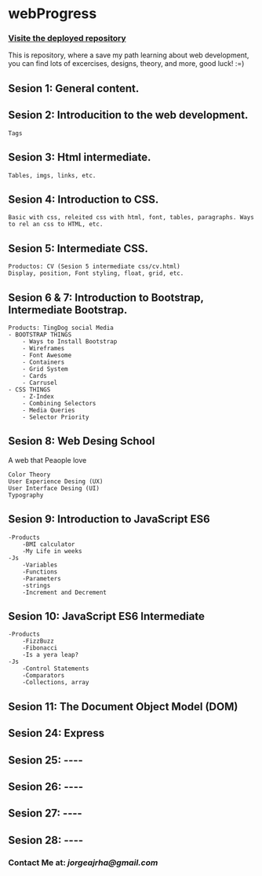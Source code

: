 # webProgress 
### [Visite the deployed repository](https://rychy248.github.io/webProgress/index.html)

This is repository, where a save my path learning about web development, you can find lots of excercises, designs, theory, and more, good luck! :=)


## **Sesion 1:** General content.

## **Sesion 2:** Introducition to the web development.

    Tags

## **Sesion 3:** Html intermediate.

    Tables, imgs, links, etc.

## **Sesion 4:** Introduction to CSS.

    Basic with css, releited css with html, font, tables, paragraphs. Ways to rel an css to HTML, etc.

## **Sesion 5:** Intermediate CSS.

    Productos: CV (Sesion 5 intermediate css/cv.html)
    Display, position, Font styling, float, grid, etc.

## **Sesion 6 & 7:** Introduction to Bootstrap, Intermediate Bootstrap.

    Products: TingDog social Media
    - BOOTSTRAP THINGS
        - Ways to Install Bootstrap
        - Wireframes
        - Font Awesome
        - Containers
        - Grid System
        - Cards
        - Carrusel
    - CSS THINGS
        - Z-Index
        - Combining Selectors
        - Media Queries
        - Selector Priority
    
## **Sesion 8:** Web Desing School
A web that Peaople love
    
    Color Theory
    User Experience Desing (UX)
    User Interface Desing (UI)
    Typography

## **Sesion 9:** Introduction to JavaScript ES6
    -Products
        -BMI calculator
        -My Life in weeks
    -Js
        -Variables
        -Functions
        -Parameters
        -strings
        -Increment and Decrement

## **Sesion 10:** JavaScript ES6 Intermediate
    -Products
        -FizzBuzz
        -Fibonacci
        -Is a yera leap?
    -Js
        -Control Statements
        -Comparators
        -Collections, array

## **Sesion 11:** The Document Object Model (DOM)

## **Sesion 24:** Express

## **Sesion 25:** ----

## **Sesion 26:** ----

## **Sesion 27:** ----

## **Sesion 28:** ----

### **Contact Me at: _jorgeajrha@gmail.com_**
